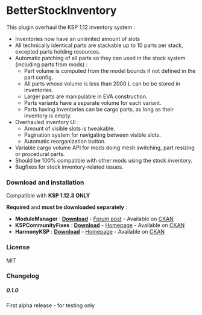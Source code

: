 # BetterStockInventory

This plugin overhaul the KSP 1.12 inventory system :
- Inventories now have an unlimited amount of slots
- All technically identical parts are stackable up to 10 parts per stack, excepted parts holding resources.
- Automatic patching of all parts so they can used in the stock system (including parts from mods) :
  - Part volume is computed from the model bounds if not defined in the part config.
  - All parts whose volume is less than 2000 L can be be stored in inventories.
  - Larger parts are manipulable in EVA construction.
  - Parts variants have a separate volume for each variant.
  - Parts having inventories can be cargo parts, as long as their inventory is empty.
- Overhauled inventory UI :
  - Amount of visible slots is tweakable.
  - Pagination system for navigating between visible slots.
  - Automatic reorganization button.
- Variable cargo volume API for mods doing mesh switching, part resizing or procedural parts.
- Should be 100% compatible with other mods using the stock inventory.
- Bugfixes for stock inventory-related issues.

### Download and installation

Compatible with **KSP 1.12.3 ONLY**

**Required** and **must be downloaded separately** : 

- **ModuleManager** : **[Download](https://ksp.sarbian.com/jenkins/job/ModuleManager/lastSuccessfulBuild/artifact/)** - [Forum post](https://forum.kerbalspaceprogram.com/index.php?/topic/50533-18x-110x-module-manager-414-july-7th-2020-locked-inside-edition/) - Available on [CKAN]
- **KSPCommunityFixes** : **[Download](https://github.com/KSPModdingLibs/KSPCommunityFixes/releases)** - [Homepage](https://github.com/KSPModdingLibs/KSPCommunityFixes/) - Available on [CKAN]
- **HarmonyKSP** : **[Download](https://github.com/KSPModdingLibs/HarmonyKSP/releases)** - [Homepage](https://github.com/KSPModdingLibs/HarmonyKSP/) - Available on [CKAN]

### License

MIT

### Changelog

##### 0.1.0
First alpha release - for testing only

[CKAN]: https://forum.kerbalspaceprogram.com/index.php?/topic/197082-ckan-the-comprehensive-kerbal-archive-network-v1304-hubble/
